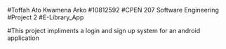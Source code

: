 #Toffah Ato Kwamena Arko
#10812592
#CPEN 207 Software Engineering
#Project 2
#E-Library_App

#This project impliments a login and sign up system for an android application
